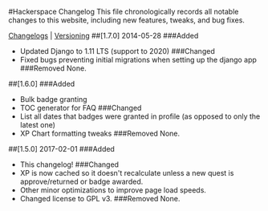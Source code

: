 #Hackerspace Changelog
This file chronologically records all notable changes to this website, including new features, tweaks, and bug fixes.

[Changelogs](http://keepachangelog.com/en/0.3.0/) | [Versioning](http://semver.org/)
##[1.7.0] 2014-05-28
###Added
* Updated Django to 1.11 LTS (support to 2020)
###Changed
* Fixed bugs preventing initial migrations when setting up the django app
###Removed
None.

##[1.6.0]
###Added
* Bulk badge granting
* TOC generator for FAQ
###Changed
* List all dates that badges were granted in profile (as opposed to only the latest one)
* XP Chart formatting tweaks
###Removed
None.

##[1.5.0] 2017-02-01
###Added
* This changelog!
###Changed
* XP is now cached so it doesn't recalculate unless a new quest is approve/returned or badge awarded.
* Other minor optimizations to improve page load speeds.
* Changed license to GPL v3.
###Removed
None.
